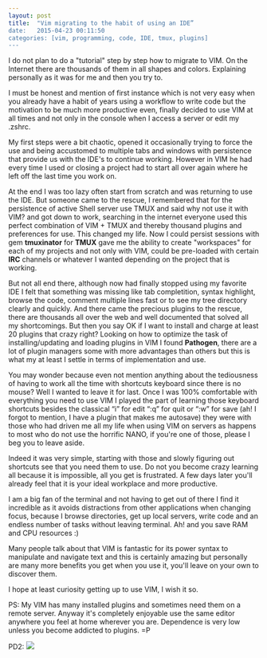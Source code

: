 ```yaml
---
layout: post
title:  "Vim migrating to the habit of using an IDE”
date:   2015-04-23 00:11:50
categories: [vim, programming, code, IDE, tmux, plugins]
---
```


I do not plan to do a "tutorial" step by step how to migrate to VIM. On the Internet there are thousands of them in all shapes and colors.
Explaining personally as it was for me and then you try to.

I must be honest and mention of first instance which is not very easy when you already have a habit of years using a workflow to write code but the motivation to be much more productive even, finally decided to use VIM at all times and not only in the console when I access a server or edit my .zshrc.

My first steps were a bit chaotic, opened it occasionally trying to force the use and being accustomed to multiple tabs and windows with persistence that provide us with the IDE's to continue working. However in VIM he had every time I used or closing a project had to start all over again where he left off the last time you work on.

At the end I was too lazy often start from scratch and was returning to use the IDE. 
But someone came to the rescue, I remembered that for the persistence of active Shell server use TMUX and said why not use it with VIM? and got down to work, searching in the internet everyone used this perfect combination of VIM + TMUX and thereby thousand plugins and preferences for use. This changed my life. Now I could persist sessions with gem **tmuxinator** for **TMUX**  gave me the ability to create "workspaces" for each of my projects and not only with VIM, could be pre-loaded with certain **IRC** channels or whatever I wanted depending on the project that is working.

But not all end there, although now had finally stopped using my favorite IDE I felt that something was missing like tab completition, syntax highlight, browse the code, comment multiple lines fast or to see my tree directory clearly and quickly.
And there came the precious plugins to the rescue, there are thousands all over the web and well documented that solved all my shortcomings.
But then you say OK if I want to install and charge at least 20 plugins that crazy right?
Looking on how to optimize the task of installing/updating and loading plugins in VIM I found **Pathogen**, there are a lot of plugin managers some with more advantages than others but this is what my at least I settle in terms of implementation and use.

You may wonder because even not mention anything about the tediousness of having to work all the time with shortcuts keyboard since there is no mouse?
Well I wanted to leave it for last.
Once I was 100% comfortable with everything you need to use VIM I played the part of learning those keyboard shortcuts besides the classical “i” for edit “:q” for quit or “:w” for save (ah! I forgot to mention, I have a plugin that makes me autosave)
they were with those who had driven me all my life when using VIM on servers as happens to most who do not use the horrific NANO, if you're one of those, please I beg you to leave aside.

Indeed it was very simple, starting with those and slowly figuring out shortcuts see that you need them to use. Do not you become crazy learning all because it is impossible, all you get is frustrated.
A few days later you'll already feel that it is your ideal workplace and more productive.


I am a big fan of the terminal and not having to get out of there I find it incredible as it avoids distractions from other applications when changing focus, because I browse directories, get up local servers, write code and an endless number of tasks without leaving terminal. Ah! and you save RAM and CPU resources :)

Many people talk about that VIM is fantastic for its power syntax to manipulate and navigate text and this is certainly amazing but personally are many more benefits you get when you use it, you'll leave on your own to discover them.

I hope at least curiosity getting up to use VIM, I wish it so.

PS: My VIM has many installed plugins and sometimes need them on a remote server. Anyway it's completely enjoyable use the same editor anywhere you feel at home wherever you are.
Dependence is very low unless you become addicted to plugins. =P

PD2: ![](http://i.imgur.com/Fx1FXhQ.png)